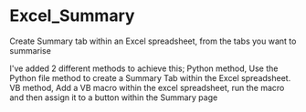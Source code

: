 # Excel_Summary
Create Summary tab within an Excel spreadsheet, from the tabs you want to summarise

I've added 2 different methods to achieve this; 
Python method, Use the Python file method to create a Summary Tab within the Excel spreadsheet. 
VB method, Add a VB macro within the excel spreadsheet, run the macro and then assign it to a button within the Summary page
